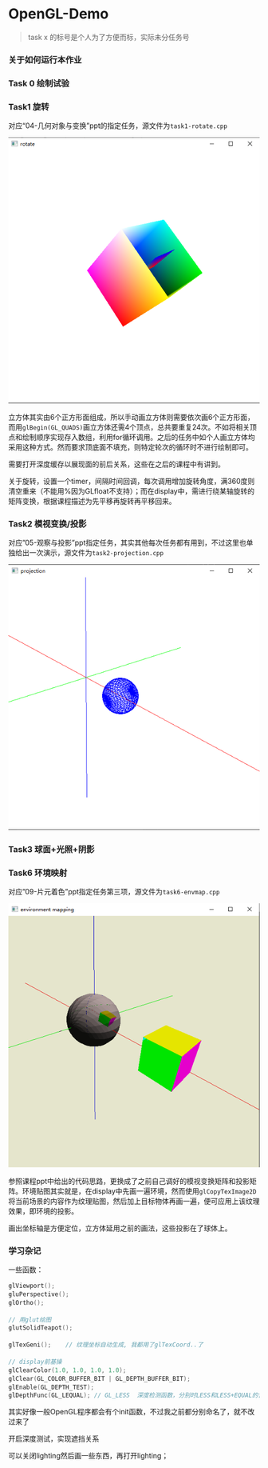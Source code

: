 # OpenGL-Demo

> task x 的标号是个人为了方便而标，实际未分任务号

### 关于如何运行本作业



### Task 0 绘制试验

### Task1 旋转

对应“04-几何对象与变换”ppt的指定任务，源文件为`task1-rotate.cpp`

![](./images/t1.png)

立方体其实由6个正方形面组成，所以手动画立方体则需要依次画6个正方形面，而用`glBegin(GL_QUADS)`画立方体还需4个顶点，总共要重复24次。不如将相关顶点和绘制顺序实现存入数组，利用for循环调用。之后的任务中如个人画立方体均采用这种方式。然而要求顶底面不填充，则特定轮次的循环时不进行绘制即可。

需要打开深度缓存以展现面的前后关系，这些在之后的课程中有讲到。

关于旋转，设置一个timer，间隔时间回调，每次调用增加旋转角度，满360度则清空重来（不能用%因为GLfloat不支持）；而在display中，需进行绕某轴旋转的矩阵变换，根据课程描述为先平移再旋转再平移回来。

### Task2 模视变换/投影

对应”05-观察与投影”ppt指定任务，其实其他每次任务都有用到，不过这里也单独给出一次演示，源文件为`task2-projection.cpp`

![](./images/t2.png)

### Task3 球面+光照+阴影



### Task6 环境映射

对应”09-片元着色”ppt指定任务第三项，源文件为`task6-envmap.cpp`

![](./images/t6.png)

参照课程ppt中给出的代码思路，更换成了之前自己调好的模视变换矩阵和投影矩阵。环境贴图其实就是，在display中先画一遍环境，然而使用`glCopyTexImage2D`将当前场景的内容作为纹理贴图，然后加上目标物体再画一遍，便可应用上该纹理效果，即环境的投影。

画出坐标轴是方便定位，立方体延用之前的画法，这些投影在了球体上。



### 学习杂记

一些函数：

```c++
glViewport();
gluPerspective();
glOrtho();

// 用glut绘图
glutSolidTeapot();

glTexGeni();	// 纹理坐标自动生成, 我都用了glTexCoord..了 

// display前基操
glClearColor(1.0, 1.0, 1.0, 1.0);
glClear(GL_COLOR_BUFFER_BIT | GL_DEPTH_BUFFER_BIT);
glEnable(GL_DEPTH_TEST);
glDepthFunc(GL_LEQUAL);	// GL_LESS	深度检测函数，分别时LESS和LESS+EQUAL的含义
```

其实好像一般OpenGL程序都会有个init函数，不过我之前都分别命名了，就不改过来了

开启深度测试，实现遮挡关系

可以关闭lighting然后画一些东西，再打开lighting；



